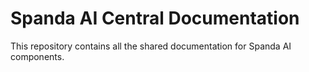 # Spanda AI Central Documentation
This repository contains all the shared documentation for Spanda AI components.
